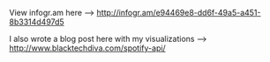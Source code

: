 View infogr.am here --> <a href="http://infogr.am/e94469e8-dd6f-49a5-a451-8b3314d497d5">http://infogr.am/e94469e8-dd6f-49a5-a451-8b3314d497d5</a>

I also wrote a blog post here with my visualizations --> <a href="http://www.blacktechdiva.com/spotify-api/">http://www.blacktechdiva.com/spotify-api/</a>
